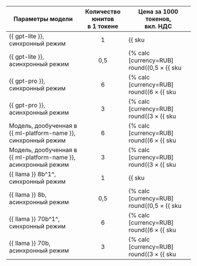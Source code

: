 | Параметры модели                  | Количество юнитов</br>в 1 токене  | Цена за 1000 токенов,</br>вкл. НДС |
|-----------------------------------|:------------:|-----------------------------------------|
| {{ gpt-lite }}, синхронный режим       | 1       | {{ sku|RUB|foundation_models.text_generation.v1|string }} |
| {{ gpt-lite }}, асинхронный режим      | 0,5     | {% calc [currency=RUB] round((0,5 × {{ sku|RUB|foundation_models.text_generation.v1|number }}) × 100) / 100 %} |
| {{ gpt-pro }}, синхронный режим        | 6       | {% calc [currency=RUB] round((6 × {{ sku|RUB|foundation_models.text_generation.v1|number }}) × 100) / 100 %} |
| {{ gpt-pro }}, асинхронный режим       | 3       | {% calc [currency=RUB] round((3 × {{ sku|RUB|foundation_models.text_generation.v1|number }}) × 100) / 100 %} |
| Модель, дообученная в {{ ml-platform-name }}, синхронный режим  | 6 | {% calc [currency=RUB] round((6 × {{ sku|RUB|foundation_models.text_generation.v1|number }}) × 100) / 100 %} |
| Модель, дообученная в {{ ml-platform-name }}, асинхронный режим | 3 | {% calc [currency=RUB] round((3 × {{ sku|RUB|foundation_models.text_generation.v1|number }}) × 100) / 100 %} |
| {{ llama }} 8b^1^, синхронный режим       | 1       | {{ sku|RUB|foundation_models.text_generation_alt.v1|string }} |
| {{ llama }} 8b, асинхронный режим      | 0,5     | {% calc [currency=RUB] round((0,5 × {{ sku|RUB|foundation_models.text_generation_alt.v1|number }}) × 100) / 100 %} |
| {{ llama }} 70b^1^, синхронный режим      | 6       | {% calc [currency=RUB] round((6 × {{ sku|RUB|foundation_models.text_generation_alt.v1|number }}) × 100) / 100 %} |
| {{ llama }} 70b, асинхронный режим     | 3       | {% calc [currency=RUB] round((3 × {{ sku|RUB|foundation_models.text_generation_alt.v1|number }}) × 100) / 100 %} |
